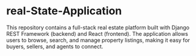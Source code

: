 # real-State-Application
This repository contains a full-stack real estate platform built with Django REST Framework (backend) and React (frontend). The application allows users to browse, search, and manage property listings, making it easy for buyers, sellers, and agents to connect.
